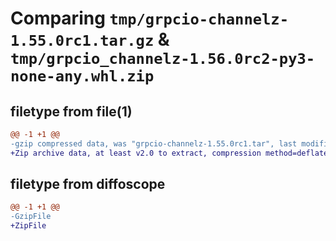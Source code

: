 # Comparing `tmp/grpcio-channelz-1.55.0rc1.tar.gz` & `tmp/grpcio_channelz-1.56.0rc2-py3-none-any.whl.zip`

## filetype from file(1)

```diff
@@ -1 +1 @@
-gzip compressed data, was "grpcio-channelz-1.55.0rc1.tar", last modified: Wed Apr 26 10:35:42 2023, max compression
+Zip archive data, at least v2.0 to extract, compression method=deflate
```

## filetype from diffoscope

```diff
@@ -1 +1 @@
-GzipFile
+ZipFile
```

